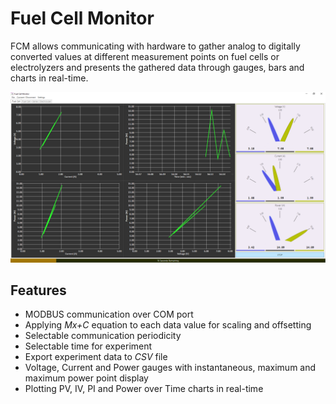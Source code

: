 # Fuel Cell Monitor

FCM allows communicating with hardware to gather analog to digitally converted values at different measurement points on fuel cells or electrolyzers and presents the gathered data through gauges, bars and charts in real-time.

![Fuel Cell Monitor](./.bin/Screenshot.png)


## Features

  - MODBUS communication over COM port
  - Applying *Mx+C* equation to each data value for scaling and offsetting
  - Selectable communication periodicity
  - Selectable time for experiment
  - Export experiment data to *CSV* file
  - Voltage, Current and Power gauges with instantaneous, maximum and maximum power point display
  - Plotting PV, IV, PI and Power over Time charts in real-time


